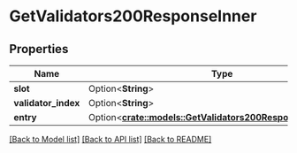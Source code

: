 # GetValidators200ResponseInner

## Properties

Name | Type | Description | Notes
------------ | ------------- | ------------- | -------------
**slot** | Option<**String**> |  | [optional]
**validator_index** | Option<**String**> |  | [optional]
**entry** | Option<[**crate::models::GetValidators200ResponseInnerEntry**](getValidators_200_response_inner_entry.md)> |  | [optional]

[[Back to Model list]](../README.md#documentation-for-models) [[Back to API list]](../README.md#documentation-for-api-endpoints) [[Back to README]](../README.md)


